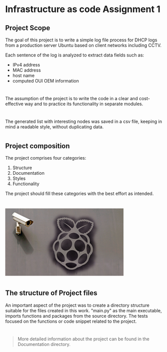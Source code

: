 # Infrastructure as code Assignment 1 #
## Project Scope ##

The goal of this project is to write a simple log file process for DHCP logs from a production server Ubuntu based on client networks including CCTV.

Each sentence of the log is analyzed to extract data fields such as:
- IPv4 address
- MAC address
- host name
- computed OUI OEM information
#
The assumption of the project is to write the code in a clear and cost-effective way and to practice its functionality in separate modules.
#
The generated list with interesting nodes was saved in a csv file, keeping in mind a readable style, without duplicating data.
#
## Project composition ##
The project comprises four categories:
1.  Structure
2.  Documentation
3.  Styles
4.  Functionality

The project should fill these categories with the best effort as intended.
#
![img.png](device.png)
#
## The structure of Project files ##
An important aspect of the project was to create a directory structure suitable for the files created in this work. "main.py" as the main executable, imports functions and packages from the source directory. The tests focused on the functions or code snippet related to the project.
#
>More detailed information about the project can be found in the Documentation directory.
#